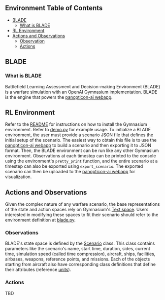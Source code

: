 ## Environment Table of Contents

- [BLADE](#blade)
  - [What is BLADE](#what-is-blade)
- [RL Environment](#rl-environment)
- [Actions and Observations](#actions-and-observations)
  - [Observation](#observations)
  - [Actions](#actions)

<!-- /TOC -->

## BLADE

### What is BLADE

Battlefield Learning Assessment and Decision-making Environment (BLADE) is a warfare simulation with an OpenAI Gymnasium implementation. BLADE is the engine that powers the [panopticon-ai webapp](https://app.panopticon-ai.com/).

## RL Environment

Refer to the [README](https://github.com/Panopticon-AI-team/panopticon/blob/main/gym/README.md) for instructions on how to install the Gymnasium environment. Refer to [demo.py](https://github.com/Panopticon-AI-team/panopticon/blob/main/gym/scripts/demo.py) for example usage. To initialize a BLADE environment, the user must provide a scenario JSON file that defines the initial setup of the scenario. The easiest way to obtain this file is to use the [panopticon-ai webapp](https://app.panopticon-ai.com/) to build a scenario and then exporting it to JSON format. Then, the BLADE environment can be run like any other Gymnasium environment. Observations at each timestep can be printed to the console using the environment's `pretty_print` function, and the entire scenario at a timestep can also be exported using `export_scenario`. The exported scenario can then be uploaded to the [panopticon-ai webapp](https://app.panopticon-ai.com/) for visualization.

## Actions and Observations

Given the complex nature of any warfare scenario, the base representations of the state and action spaces rely on Gymnasium's [Text space](https://gymnasium.farama.org/api/spaces/fundamental/#gymnasium.spaces.Text). Users interested in modifying these spaces to fit their scenario should refer to the environment definition at [blade.py](https://github.com/Panopticon-AI-team/panopticon/blob/main/gym/blade/envs/blade.py).

### Observations

BLADE's state space is defined by the [Scenario](https://github.com/Panopticon-AI-team/panopticon/blob/main/gym/blade/Scenario.py) class. This class contains parameters like the scenario's name, start time, duration, sides, current time, simulation speed (called time compression), aircraft, ships, facilities, airbases, weapons, reference points, and missions. Each of the objects starting from aircraft also have corresponding class definitions that define their attributes (reference [units](https://github.com/Panopticon-AI-team/panopticon/tree/main/gym/blade/units)).

### Actions

TBD
